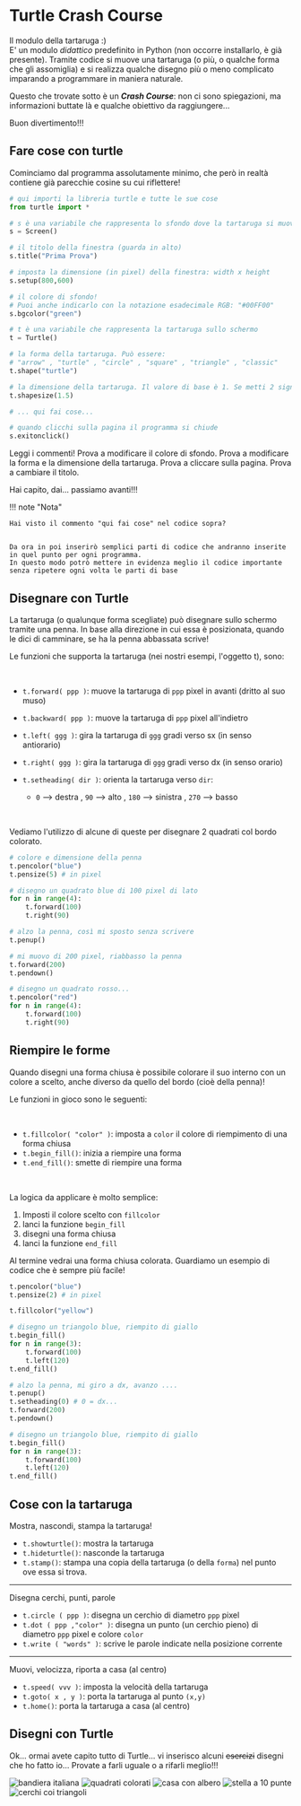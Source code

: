 # Turtle Crash Course

Il modulo della tartaruga :)<br>
E' un modulo *didattico* predefinito in Python (non occorre installarlo, è già presente). Tramite codice
si muove una tartaruga (o più, o qualche forma che gli assomiglia) e si realizza qualche disegno più o meno
complicato imparando a programmare in maniera naturale.

Questo che trovate sotto è un ***Crash Course***: non ci sono spiegazioni, ma informazioni buttate là e qualche
obiettivo da raggiungere...

Buon divertimento!!!

<!-- ################################################################################# -->
## Fare cose con turtle

Cominciamo dal programma assolutamente minimo, che però in realtà contiene già parecchie cosine su cui riflettere!

``` py title="Programma di base" hl_lines="27"
# qui importi la libreria turtle e tutte le sue cose
from turtle import *

# s è una variabile che rappresenta lo sfondo dove la tartaruga si muoverà
s = Screen()

# il titolo della finestra (guarda in alto)
s.title("Prima Prova")

# imposta la dimensione (in pixel) della finestra: width x height
s.setup(800,600)

# il colore di sfondo!
# Puoi anche indicarlo con la notazione esadecimale RGB: "#00FF00"
s.bgcolor("green")

# t è una variabile che rappresenta la tartaruga sullo schermo
t = Turtle()

# la forma della tartaruga. Può essere:
# "arrow" , "turtle" , "circle" , "square" , "triangle" , "classic"
t.shape("turtle")

# la dimensione della tartaruga. Il valore di base è 1. Se metti 2 significa il doppio...
t.shapesize(1.5)

# ... qui fai cose...

# quando clicchi sulla pagina il programma si chiude
s.exitonclick()
```


Leggi i commenti! Prova a modificare il colore di sfondo. Prova a modificare la forma e la dimensione della tartaruga.
Prova a cliccare sulla pagina. Prova a cambiare il titolo. 

Hai capito, dai... passiamo avanti!!!


!!! note "Nota"

    Hai visto il commento "qui fai cose" nel codice sopra?


    Da ora in poi inserirò semplici parti di codice che andranno inserite in quel punto per ogni programma.
    In questo modo potrò mettere in evidenza meglio il codice importante senza ripetere ogni volta le parti di base
    
    
    
## Disegnare con Turtle


La tartaruga (o qualunque forma scegliate) può disegnare sullo schermo tramite una penna. In base alla direzione
in cui essa è posizionata, quando le dici di camminare, se ha la penna abbassata scrive!

Le funzioni che supporta la tartaruga (nei nostri esempi, l'oggetto t), sono:

<br>

- `t.forward( ppp )`: muove la tartaruga di `ppp` pixel in avanti (dritto al suo muso)
- `t.backward( ppp )`: muove la tartaruga di `ppp` pixel all'indietro

- `t.left( ggg )`: gira la tartaruga di `ggg` gradi verso sx (in senso antiorario)
- `t.right( ggg )`: gira la tartaruga di `ggg` gradi verso dx (in senso orario)
- `t.setheading( dir )`: orienta la tartaruga verso `dir`: 

    - `0` --> destra , `90` --> alto , `180` --> sinistra , `270` --> basso

<br>

Vediamo l'utilizzo di alcune di queste per disegnare 2 quadrati col bordo colorato.


``` py title="Quadrati Colorati"
# colore e dimensione della penna
t.pencolor("blue")
t.pensize(5) # in pixel

# disegno un quadrato blue di 100 pixel di lato
for n in range(4):
    t.forward(100)
    t.right(90)

# alzo la penna, così mi sposto senza scrivere
t.penup()

# mi muovo di 200 pixel, riabbasso la penna
t.forward(200)
t.pendown()

# disegno un quadrato rosso...
t.pencolor("red")
for n in range(4):
    t.forward(100)
    t.right(90)
```


## Riempire le forme


Quando disegni una forma chiusa è possibile colorare il suo interno con un colore a scelto, anche diverso da 
quello del bordo (cioè della penna)!

Le funzioni in gioco sono le seguenti:

<br>

- `t.fillcolor( "color" )`: imposta a `color` il colore di riempimento di una forma chiusa 
- `t.begin_fill()`: inizia a riempire una forma
- `t.end_fill()`: smette di riempire una forma

<br>

La logica da applicare è molto semplice:

1. Imposti il colore scelto con `fillcolor`
2. lanci la funzione `begin_fill`
3. disegni una forma chiusa 
4. lanci la funzione `end_fill`

Al termine vedrai una forma chiusa colorata. Guardiamo un esempio di codice che è sempre più facile!


``` py title="Triangoli!!!"
t.pencolor("blue")
t.pensize(2) # in pixel

t.fillcolor("yellow")

# disegno un triangolo blue, riempito di giallo
t.begin_fill()
for n in range(3):
    t.forward(100)
    t.left(120)
t.end_fill()

# alzo la penna, mi giro a dx, avanzo ....
t.penup()
t.setheading(0) # 0 = dx...
t.forward(200)
t.pendown()

# disegno un triangolo blue, riempito di giallo
t.begin_fill()
for n in range(3):
    t.forward(100)
    t.left(120)
t.end_fill()
```


## Cose con la tartaruga



Mostra, nascondi, stampa la tartaruga!

- `t.showturtle()`: mostra la tartaruga
- `t.hideturtle()`: nasconde la tartaruga
- `t.stamp()`: stampa una copia della tartaruga (o della `forma`) nel punto ove essa si trova.

--- 

Disegna cerchi, punti, parole

- `t.circle ( ppp )`: disegna un cerchio di diametro `ppp` pixel
- `t.dot ( ppp ,"color" )`: disegna un punto (un cerchio pieno) di diametro `ppp` pixel e colore `color` 
- `t.write ( "words" )`: scrive le parole indicate nella posizione corrente

--- 

Muovi, velocizza, riporta a casa (al centro)

- `t.speed( vvv )`: imposta la velocità della tartaruga
- `t.goto( x , y )`: porta la tartaruga al punto `(x,y)`
- `t.home()`: porta la tartaruga a casa (al centro)



## Disegni con Turtle

Ok... ormai avete capito tutto di Turtle... vi inserisco alcuni <strike>esercizi</strike> disegni che ho fatto io... Provate a farli uguale o a rifarli meglio!!!

![bandiera italiana](images/turtle/01_bandiera_italia.png)
![quadrati colorati](images/turtle/02_quadrati_colorati.png)
![casa con albero](images/turtle/03_casa_con_albero.png)
![stella a 10 punte](images/turtle/04_stella_10_punte.png)
![cerchi coi triangoli](images/turtle/05_cerchi_coi_triangoli.png)

<br>
<br>
<br>

